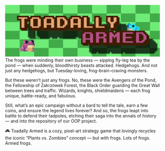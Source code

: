 ![Baner](banner.jpg)
The frogs were minding their own business — sipping fly-leg tea by the pond — when suddenly, bloodthirsty beasts attacked. Hedgehogs. And not just any hedgehogs, but Tuesday-loving, frog-brain-craving monsters.

But these weren’t just any frogs. No, these were the Avengers of the Pond, the Fellowship of Zakrzówek Forest, the Black Order guarding the Great Wall between trees and traffic. Wizards, knights, shieldmaidens — each frog unique, battle-ready, and fabulous.

Still, what’s an epic campaign without a bard to tell the tale, earn a few coins, and ensure the legend lives forever? And so, the frogs leapt into battle to defend their tadpoles, etching their saga into the annals of history — and into the repository of our OOP project.

🎮 Toadally Armed is a cozy, pixel-art strategy game that lovingly recycles the iconic “Plants vs. Zombies” concept — but with frogs. Lots of frogs. Armed frogs.
